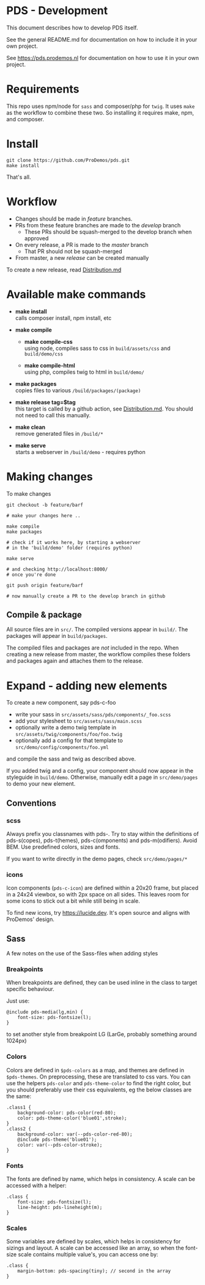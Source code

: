 PDS - Development
=============================

This document describes how to develop PDS itself.

See the general README.md for documentation on
how to include it in your own project.

See https://pds.prodemos.nl for documentation on
how to use it in your own project.

# Requirements 

This repo uses npm/node for `sass` and composer/php for `twig`.
It uses `make` as the workflow to combine these two. 
So installing it requires make, npm, and composer.

# Install 

```
git clone https://github.com/ProDemos/pds.git
make install
```

That's all.

# Workflow

 - Changes should be made in *feature* branches. 
 - PRs from these feature branches are made to the *develop* branch
   - These PRs should be squash-merged to the develop branch when approved
 - On every release, a PR is made to the *master* branch
   - That PR should not be squash-merged
 - From master, a new *release* can be created manually

To create a new release, read [Distribution.md](Distribution.md)


# Available make commands

- **make install**\
  calls composer install, npm install, etc

- **make compile** 
  - **make compile-css**\
    using node, compiles sass to css in `build/assets/css` and `build/demo/css`

  - **make compile-html**\
    using php, compiles twig to html in `build/demo/`

- **make packages** \
  copies files to various `/build/packages/(package)`

- **make release tag=$tag**\
  this target is called by a github action, see [Distribution.md](Distribution.md). You
  should not need to call this manually. 

- **make clean** \
  remove generated files in `/build/*`

- **make serve** \
  starts a webserver in `/build/demo` - requires python

# Making changes

To make changes
```
git checkout -b feature/barf

# make your changes here ..

make compile
make packages

# check if it works here, by starting a webserver 
# in the 'build/demo' folder (requires python)

make serve

# and checking http://localhost:8000/
# once you're done 

git push origin feature/barf

# now manually create a PR to the develop branch in github
```

## Compile & package

All source files are in `src/`.
The compiled versions appear in `build/`. 
The packages will appear in `build/packages`. 

The compiled files and packages are *not* included in the repo. When creating a 
new release from master, the workflow compiles these folders and
packages again and attaches them to the release.

# Expand - adding new elements

To create a new component, say pds-c-foo
  - write your sass in `src/assets/sass/pds/components/_foo.scss`
  - add your stylesheet to `src/assets/sass/main.scss`
  - optionally write a demo twig template in `src/assets/twig/components/foo/foo.twig`
  - optionally add a config for that template to `src/demo/config/components/foo.yml`

and compile the sass and twig as described above.

If you added twig and a config, your component 
should now appear in the styleguide in `build/demo`.
Otherwise, manually edit a page in `src/demo/pages` 
to demo your new element.

## Conventions

### scss

Always prefix you classnames with pds-. Try to stay
within the definitions of pds-s(copes), pds-t(hemes),
pds-c(omponents) and pds-m(odifiers). Avoid BEM.
Use predefined colors, sizes and fonts.

If you want to write directly in the demo pages, 
check `src/demo/pages/*`

### icons

Icon components (`pds-c-icon`) are defined within a 20x20 frame,
but placed in a 24x24 viewbox, so with 2px space on all sides.
This leaves room for some icons to stick out a bit while still
being in scale.

To find new icons, try https://lucide.dev. It's open source
and aligns with ProDemos' design.

## Sass

A few notes on the use of the Sass-files when adding styles

### Breakpoints

When breakpoints are defined, they can be used inline in the class to target specific behaviour.

Just use:
```
@include pds-media(lg,min) {
    font-size: pds-fontsize(l);
}
```
to set another style from breakpoint LG (LarGe, probably something around 1024px)


### Colors
Colors are defined in `$pds-colors` as a map, and themes are defined in `$pds-themes`. On preprocessing,
these are translated to css vars. You can use the helpers `pds-color` and `pds-theme-color` to find the right color,
but you should preferably use their css equivalents, eg the below classes are the same:

```
.class1 {
    background-color: pds-color(red-80);
    color: pds-theme-color('blue01',stroke); 
}
.class2 {
    background-color: var(--pds-color-red-80);
    @include pds-theme('blue01');
    color: var(--pds-color-stroke);
}
```

### Fonts

The fonts are defined by name, which helps in consistency. A scale can be accessed with a helper:
```
.class {
    font-size: pds-fontsize(l);
    line-height: pds-lineheight(m);
}
```

### Scales

Some variables are defined by scales, which helps in consistency for sizings and layout. A scale can be accessed like an array, so when the font-size scale contains multiple value's, you can access one by:
```
.class {
    margin-bottom: pds-spacing(tiny); // second in the array
}
```





